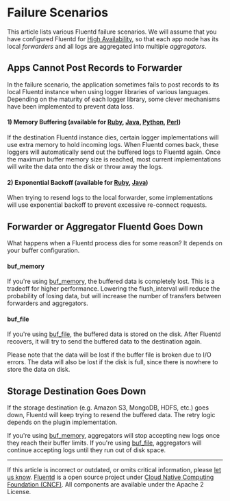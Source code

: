 # Failure Scenarios

This article lists various Fluentd failure scenarios. We will assume
that you have configured Fluentd for [High
Availability](/articles/high-availability.md), so that each app node has its local
*forwarders* and all logs are aggregated into multiple *aggregators*.


## Apps Cannot Post Records to Forwarder

In the failure scenario, the application sometimes fails to post records
to its local Fluentd instance when using logger libraries of various
languages. Depending on the maturity of each logger library, some clever
mechanisms have been implemented to prevent data loss.

#### 1) Memory Buffering (available for [Ruby](/articles/ruby.md), [Java](/articles/java.md), [Python](/articles/python.md), [Perl](/articles/perl.md))

If the destination Fluentd instance dies, certain logger implementations
will use extra memory to hold incoming logs. When Fluentd comes back,
these loggers will automatically send out the buffered logs to Fluentd
again. Once the maximum buffer memory size is reached, most current
implementations will write the data onto the disk or throw away the
logs.

#### 2) Exponential Backoff (available for [Ruby](/articles/ruby.md), [Java](/articles/java.md))

When trying to resend logs to the local forwarder, some implementations
will use exponential backoff to prevent excessive re-connect requests.


Forwarder or Aggregator Fluentd Goes Down
-----------------------------------------

What happens when a Fluentd process dies for some reason? It depends on
your buffer configuration.

#### buf\_memory

If you're using [buf\_memory](/articles/buf_memory.md), the buffered data is
completely lost. This is a tradeoff for higher performance. Lowering the
flush\_interval will reduce the probability of losing data, but will
increase the number of transfers between forwarders and aggregators.

#### buf\_file

If you're using [buf\_file](/articles/buf_file.md), the buffered data is stored on
the disk. After Fluentd recovers, it will try to send the buffered data
to the destination again.

Please note that the data will be lost if the buffer file is broken due
to I/O errors. The data will also be lost if the disk is full, since
there is nowhere to store the data on disk.


Storage Destination Goes Down
-----------------------------

If the storage destination (e.g. Amazon S3, MongoDB, HDFS, etc.) goes
down, Fluentd will keep trying to resend the buffered data. The retry
logic depends on the plugin implementation.

If you're using [buf\_memory](/articles/buf_memory.md), aggregators will stop
accepting new logs once they reach their buffer limits. If you're using
[buf\_file](/articles/buf_file.md), aggregators will continue accepting logs until
they run out of disk space.


------------------------------------------------------------------------

If this article is incorrect or outdated, or omits critical information,
please [let us know](https://github.com/fluent/fluentd-docs/issues?state=open).
[Fluentd](http://www.fluentd.org/) is a open source project under [Cloud
Native Computing Foundation (CNCF)](https://cncf.io/). All components
are available under the Apache 2 License.
